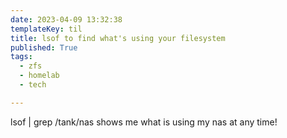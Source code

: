 ```yaml
---
date: 2023-04-09 13:32:38
templateKey: til
title: lsof to find what's using your filesystem
published: True
tags:
  - zfs
  - homelab
  - tech

---
```


lsof | grep /tank/nas shows me what is using my nas at any time!
